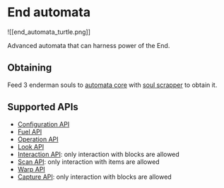 # End automata

<span class="describeimg">![[end_automata_turtle.png]]</span>

Advanced automata that can harness power of the End.

## Obtaining

Feed 3 enderman souls to [automata core](automata.md) with [soul scrapper](soul_scrapper.md) to obtain it.

## Supported APIs

- [Configuration API](configuration.md)
- [Fuel API](fuel.md)
- [Operation API](operation.md)
- [Look API](look.md)
- [Interaction API](interaction.md): only interaction with blocks are allowed
- [Scan API](scan.md): only interaction with items are allowed
- [Warp API](warp.md)
- [Capture API](capture.md): only interaction with blocks are allowed
